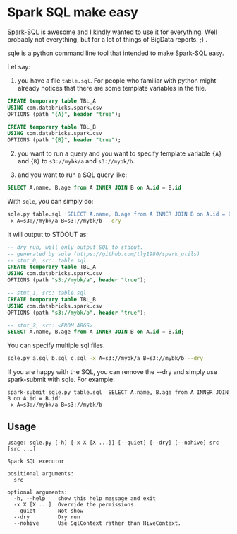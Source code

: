 Spark SQL make easy
===================

Spark-SQL is awesome and I kindly wanted to use it for everything. Well probably not everything, but for a lot of things of BigData reports. ;) .

sqle is a python command line tool that intended to make Spark-SQL easy.

Let say:

1) you have a file ```table.sql```. For people who familiar with python might already notices that there are some template variables in the file.

```SQL
CREATE temporary table TBL_A
USING com.databricks.spark.csv
OPTIONS (path "{A}", header "true");

CREATE temporary table TBL_B
USING com.databricks.spark.csv
OPTIONS (path "{B}", header "true");

```

2) you want to run a query and you want to specify template variable ```{A}``` and ```{B}``` to
```s3://mybk/a``` and ```s3://mybk/b```.

3) and you want to run a SQL query like:

```SQL
SELECT A.name, B.age from A INNER JOIN B on A.id = B.id
```

With ```sqle```, you can simply do:

```BASH
sqle.py table.sql 'SELECT A.name, B.age from A INNER JOIN B on A.id = B.id'
-x A=s3://mybk/a B=s3://mybk/b --dry
```

It will output to STDOUT as:

```SQL
-- dry run, will only output SQL to stdout.
-- generated by sqle (https://github.com/tly1980/spark_utils)
-- stmt_0, src: table.sql
CREATE temporary table TBL_A
USING com.databricks.spark.csv
OPTIONS (path "s3://mybk/a", header "true");

-- stmt_1, src: table.sql
CREATE temporary table TBL_B
USING com.databricks.spark.csv
OPTIONS (path "s3://mybk/b", header "true");

-- stmt_2, src: <FROM ARGS>
SELECT A.name, B.age from A INNER JOIN B on A.id = B.id;
```

You can specify multiple sql files.
```BASH
sqle.py a.sql b.sql c.sql -x A=s3://mybk/a B=s3://mybk/b --dry
```


If you are happy with the SQL, you can remove the --dry and simply use spark-submit with sqle.
For example:

```
spark-submit sqle.py table.sql 'SELECT A.name, B.age from A INNER JOIN B on A.id = B.id'
-x A=s3://mybk/a B=s3://mybk/b
```


Usage
-----

```
usage: sqle.py [-h] [-x X [X ...]] [--quiet] [--dry] [--nohive] src [src ...]

Spark SQL executor

positional arguments:
  src

optional arguments:
  -h, --help    show this help message and exit
  -x X [X ...]  Override the permissions.
  --quiet       Not show
  --dry         Dry run
  --nohive      Use SqlContext rather than HiveContext.
```